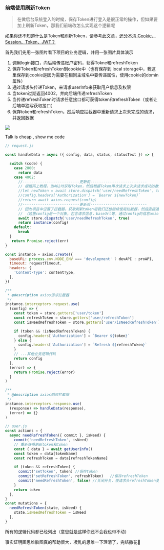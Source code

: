 ### 前端使用刷新Token

> 在做后台系统登入的时候，保存Token进行登入是很正常的操作，但如果要加上刷新Token，那我们前端改怎么实现这个逻辑呢

如果你还不知道什么是Token和刷新Token，请参考此文章，[还分不清 Cookie、Session、Token、JWT？](https://zhuanlan.zhihu.com/p/164696755)

首先我们先用一张图片看下项目的业务逻辑，并用一张图片具体演示

1. 调用login接口，向后端传递账户密码，获得Tokne和refreshToken
2. 保存Token和refreshToken到cookie中（也有保存到 local storage中，我这里保存到cookie是因为需要在相同主域名中要传递属性，使用cookie的domin属性）
3. 通过请求头传递Token，来请求userInfo来获取用户信息及权限
4. 当token过期返回4002，并向后端传递refreshToken
5. 当传递refreshToken时请求任意接口都可获得token和refreshToken（或者让后端单独写获取接口）
6. 保存token和refreshToken，然后响应拦截器中重新请求上次未完成的请求，并返回数据

![](.\img\refreshToken\思维脑图.png)

Talk is cheap , show me code

```js
// request.js

const handleData = async ({ config, data, status, statusText }) => {

  switch (code) {
    case 2000:
      return data
    case 4002:
      //--------------------------更新前--------------------------
      // 根据网上教程，当402时获取Token，然后根据Token再次请求上次未请求成功的数据，并返回
      //let newToken = await store.dispatch('user/needRefreshToken', true)
      //config.headers['Authorization'] = `Bearer ${newToken}`
      //return await axios.request(config)
      //--------------------------更新后--------------------------
      // 因为项目中设置了拦截器，获取刷新token后我们还想继续使用拦截器，然后直接通过实例并传入config返回即可
      // （这里config是一个对象，包含请求信息，baseUrl等，通过config的信息axios会进行解析）
      await store.dispatch('user/needRefreshToken', true)
      return instance(config)
    default:
      break
  }
   return Promise.reject(err)
}

const instance = axios.create({
  baseURL: process.env.NODE_ENV === 'development' ? devAPI : proAPI,
  timeout: requestTimeout,
  headers: {
    'Content-Type': contentType,
  },
})

/**
 * @description axios请求拦截器
 */
instance.interceptors.request.use(
  (config) => {
    const token = store.getters['user/token']
    const refreshToken = store.getters['user/refreshToken']
    const isNeedRefreshToken = store.getters['user/isNeedRefreshToken']

    if (token && !isNeedRefreshToken) {
      config.headers['Authorization'] = `Bearer ${token}`
    } else {
      config.headers['Authorization'] = `Refresh ${refreshToken}`
    }
	// ...其他业务逻辑代码
    return config
  },
  (error) => {
    return Promise.reject(error)
  }
)

/**
 * @description axios响应拦截器
 */
instance.interceptors.response.use(
  (response) => handleData(response),
  (error) => {}
)
```

```js
// user.js
const actions = {
  async needRefreshToken({ commit }, isNeed) {
    commit('needRefreshToken', isNeed)
    // 重新获得刷新token和token
    const { data } = await getUserInfo()
    const token = data[tokenName]
    const refreshToken = data[refreshTokenName]

    if (token && refreshToken) {
      commit('setToken', token)	//保存token
      commit('setRefreshToken', refreshToken)	//保存refreshToken
      commit('needRefreshToken', false)	//关闭开关，使请求头refreshToken更改为正常token
    }
    return token
  },
}
const mutations = {
  needRefreshToken(state, isNeed) {
    state.isNeedRefreshToken = isNeed
  },
}
```

所有的逻辑代码都已经列出（意思就是这样你还不会我也带不动）

事实证明画思维脑图真的帮助很大，凌乱的思维一下理清了，完结撒花🎉

